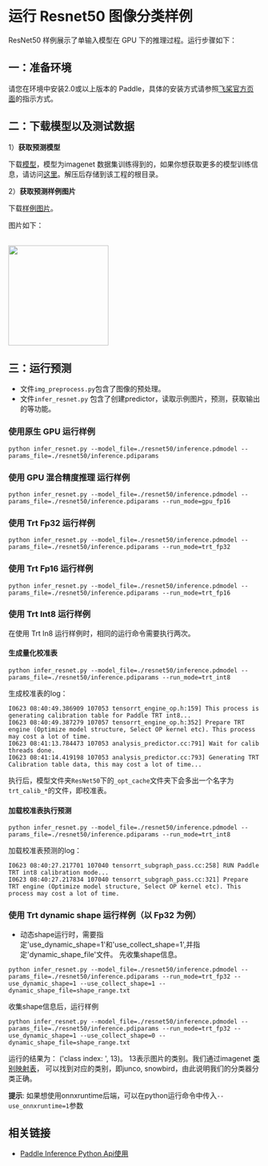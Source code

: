 # 运行 Resnet50 图像分类样例

ResNet50 样例展示了单输入模型在 GPU 下的推理过程。运行步骤如下：

## 一：准备环境

请您在环境中安装2.0或以上版本的 Paddle，具体的安装方式请参照[飞桨官方页面](https://www.paddlepaddle.org.cn/)的指示方式。


## 二：下载模型以及测试数据


1）**获取预测模型**

下载[模型](https://paddle-inference-dist.bj.bcebos.com/Paddle-Inference-Demo/resnet50.tgz)，模型为imagenet 数据集训练得到的，如果你想获取更多的模型训练信息，请访问[这里](https://github.com/PaddlePaddle/models/tree/develop/PaddleCV/image_classification)。解压后存储到该工程的根目录。


2）**获取预测样例图片**

下载[样例图片](https://paddle-inference-dist.bj.bcebos.com/inference_demo/python/resnet50/ILSVRC2012_val_00000247.jpeg)。

图片如下：
<p align="left">
    <br>
<img src='https://paddle-inference-dist.bj.bcebos.com/inference_demo/python/resnet50/ILSVRC2012_val_00000247.jpeg' width = "200" height = "200">
    <br>
<p>


## 三：运行预测

- 文件`img_preprocess.py`包含了图像的预处理。
- 文件`infer_resnet.py` 包含了创建predictor，读取示例图片，预测，获取输出的等功能。

### 使用原生 GPU 运行样例

```shell
python infer_resnet.py --model_file=./resnet50/inference.pdmodel --params_file=./resnet50/inference.pdiparams
```
### 使用 GPU 混合精度推理 运行样例

```shell
python infer_resnet.py --model_file=./resnet50/inference.pdmodel --params_file=./resnet50/inference.pdiparams --run_mode=gpu_fp16
```

### 使用 Trt Fp32 运行样例

```shell
python infer_resnet.py --model_file=./resnet50/inference.pdmodel --params_file=./resnet50/inference.pdiparams --run_mode=trt_fp32
```

### 使用 Trt Fp16 运行样例

```shell
python infer_resnet.py --model_file=./resnet50/inference.pdmodel --params_file=./resnet50/inference.pdiparams --run_mode=trt_fp16
```

### 使用 Trt Int8 运行样例

在使用 Trt In8 运行样例时，相同的运行命令需要执行两次。

#### 生成量化校准表

```shell
python infer_resnet.py --model_file=./resnet50/inference.pdmodel --params_file=./resnet50/inference.pdiparams --run_mode=trt_int8
```

生成校准表的log：
```
I0623 08:40:49.386909 107053 tensorrt_engine_op.h:159] This process is generating calibration table for Paddle TRT int8...
I0623 08:40:49.387279 107057 tensorrt_engine_op.h:352] Prepare TRT engine (Optimize model structure, Select OP kernel etc). This process may cost a lot of time.
I0623 08:41:13.784473 107053 analysis_predictor.cc:791] Wait for calib threads done.
I0623 08:41:14.419198 107053 analysis_predictor.cc:793] Generating TRT Calibration table data, this may cost a lot of time...
```

执行后，模型文件夹`ResNet50`下的`_opt_cache`文件夹下会多出一个名字为`trt_calib_*`的文件，即校准表。

#### 加载校准表执行预测

```shell
python infer_resnet.py --model_file=./resnet50/inference.pdmodel --params_file=./resnet50/inference.pdiparams --run_mode=trt_int8
```

加载校准表预测的log：
```
I0623 08:40:27.217701 107040 tensorrt_subgraph_pass.cc:258] RUN Paddle TRT int8 calibration mode...
I0623 08:40:27.217834 107040 tensorrt_subgraph_pass.cc:321] Prepare TRT engine (Optimize model structure, Select OP kernel etc). This process may cost a lot of time.
```

### 使用 Trt dynamic shape 运行样例（以 Fp32 为例）
- 动态shape运行时，需要指定'use_dynamic_shape=1'和'use_collect_shape=1',并指定'dynamic_shape_file'文件。
先收集shape信息。
```shell
python infer_resnet.py --model_file=./resnet50/inference.pdmodel --params_file=./resnet50/inference.pdiparams --run_mode=trt_fp32 --use_dynamic_shape=1 --use_collect_shape=1 --dynamic_shape_file=shape_range.txt
```
收集shape信息后，运行样例
```shell
python infer_resnet.py --model_file=./resnet50/inference.pdmodel --params_file=./resnet50/inference.pdiparams --run_mode=trt_fp32 --use_dynamic_shape=1 --use_collect_shape=0 --dynamic_shape_file=shape_range.txt
```

运行的结果为： ('class index: ', 13)。
13表示图片的类别。我们通过imagenet [类别映射表](https://gist.github.com/yrevar/942d3a0ac09ec9e5eb3a)， 可以找到对应的类别，即junco, snowbird，由此说明我们的分类器分类正确。

**提示**: 如果想使用onnxruntime后端，可以在python运行命令中传入`--use_onnxruntime=1`参数

## 相关链接
- [Paddle Inference Python Api使用](https://www.paddlepaddle.org.cn/inference/master/api_reference/python_api_doc/python_api_index.html)
